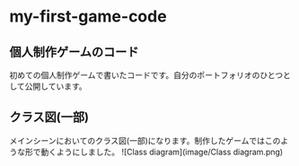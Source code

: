 # my-first-game-code

## 個人制作ゲームのコード
初めての個人制作ゲームで書いたコードです。自分のポートフォリオのひとつとして公開しています。

## クラス図(一部)
メインシーンにおいてのクラス図(一部)になります。制作したゲームではこのような形で動くようにしました。
![Class diagram](image/Class diagram.png)
